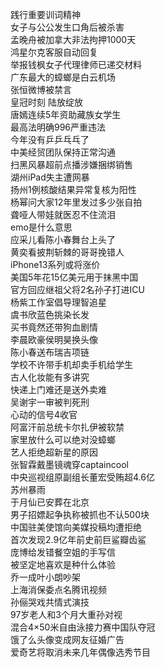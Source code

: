 践行重要训词精神  
女子与公公发生口角后被杀害  
孟晚舟被加拿大非法拘押1000天  
鸿星尔克客服自动回复  
举报钱枫女子代理律师已递交材料  
广东最大的蟑螂是白云机场  
张恒微博被禁言  
皇冠时刻 陆放绽放  
唐嫣连续5年资助藏族女学生  
最高法明确996严重违法  
今年没有乒乒乓乓了  
中美经贸团队保持正常沟通  
扫黑风暴超前点播涉嫌捆绑销售  
湖州iPad失主遭网暴  
扬州1例核酸结果异常复核为阳性  
杨幂问大家12年里发过多少张自拍  
聋哑人带娃就医忍不住流泪  
emo是什么意思  
应采儿看陈小春舞台上头了  
黄奕看披荆斩棘的哥哥挽错人  
iPhone13系列或将涨价  
美国5年花15亿美元用于抹黑中国  
官方回应继祖父将2名孙子打进ICU  
杨紫工作室倡导理智追星  
虞书欣蓝色挑染长发  
买书竟然还带狗血剧情  
李晨欧豪侯明昊换头像  
陈小春送布瑞吉项链  
学校不许带手机却卖手机给学生  
古人化妆能有多讲究  
快递上门难还是送外卖难  
吴谢宇一审被判死刑  
心动的信号4收官  
阿富汗前总统卡尔扎伊被软禁  
家里放什么可以绝对没蟑螂  
艺人拒绝超新星的原因  
张智霖戴墨镜魂穿captaincool  
中央巡视组原副组长董宏受贿超4.6亿  
苏州暴雨  
于月仙已安葬在北京  
男子招嫖起争执称被抓也不认500块  
中国驻美使馆向美媒投稿均遭拒绝  
首次发现2.9亿年前史前巨鲨瓣齿鲨  
庞博给发错餐空姐的手写信  
被坚定地喜欢是种什么体验  
乔一成叶小朗吵架  
上海消保委点名腾讯视频  
孙俪哭戏共情式演技  
97岁老人和3个月大重孙对视  
混合4×50米自由泳接力赛中国队夺冠  
饿了么头像变成网友征婚广告  
爱奇艺将取消未来几年偶像选秀节目  
